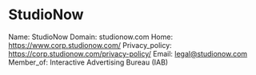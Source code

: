
# StudioNow

Name: StudioNow
Domain: studionow.com
Home: https://www.corp.studionow.com/
Privacy_policy: https://corp.studionow.com/privacy-policy/
Email: legal@studionow.com
Member_of: Interactive Advertising Bureau (IAB)
